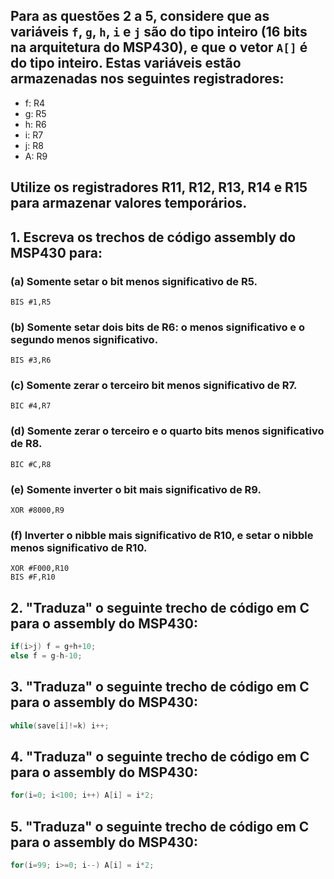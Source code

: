 ## Para as questões 2 a 5, considere que as variáveis `f`, `g`, `h`, `i` e `j` são do tipo inteiro (16 bits na arquitetura do MSP430), e que o vetor `A[]` é do tipo inteiro. Estas variáveis estão armazenadas nos seguintes registradores:
- f: R4
- g: R5
- h: R6
- i: R7
- j: R8
- A: R9
## Utilize os registradores R11, R12, R13, R14 e R15 para armazenar valores temporários.

## 1. Escreva os trechos de código assembly do MSP430 para:
###	(a) Somente setar o bit menos significativo de R5.
```
BIS #1,R5
```
###	(b) Somente setar dois bits de R6: o menos significativo e o segundo menos significativo.
```
BIS #3,R6
```
###	(c) Somente zerar o terceiro bit menos significativo de R7.
```
BIC #4,R7
```
###	(d) Somente zerar o terceiro e o quarto bits menos significativo de R8.
```
BIC #C,R8
```
###	(e) Somente inverter o bit mais significativo de R9.
```
XOR #8000,R9
```
###	(f) Inverter o nibble mais significativo de R10, e setar o nibble menos significativo de R10.
```
XOR #F000,R10
BIS #F,R10
```
## 2. "Traduza" o seguinte trecho de código em C para o assembly do MSP430:

```C
if(i>j) f = g+h+10;
else f = g-h-10;
```

## 3. "Traduza" o seguinte trecho de código em C para o assembly do MSP430:

```C
while(save[i]!=k) i++;
```

## 4. "Traduza" o seguinte trecho de código em C para o assembly do MSP430:

```C
for(i=0; i<100; i++) A[i] = i*2;
```

## 5. "Traduza" o seguinte trecho de código em C para o assembly do MSP430:

```C
for(i=99; i>=0; i--) A[i] = i*2;
```
